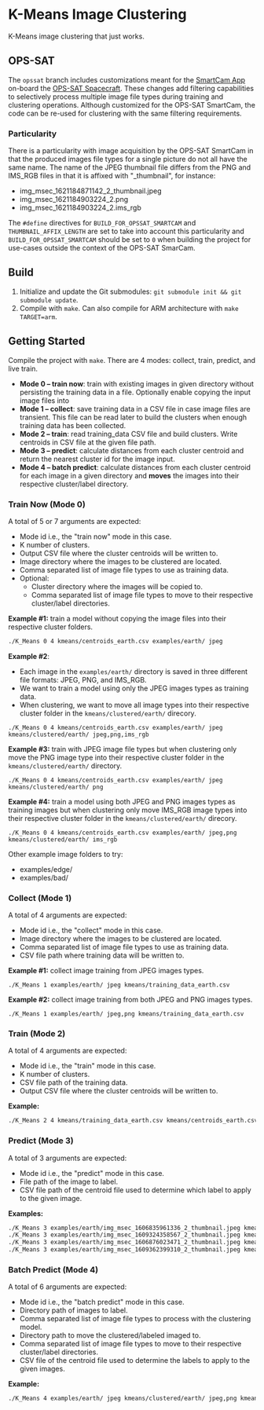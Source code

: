 # K-Means Image Clustering
K-Means image clustering that just works. 
## OPS-SAT
The `opssat` branch includes customizations meant for the [SmartCam App](https://github.com/georgeslabreche/opssat-smartcam) on-board the [OPS-SAT Spacecraft](https://opssat1.esoc.esa.int/). These changes add filtering capabilities to selectively process multiple image file types during training and clustering operations. Although customized for the OPS-SAT SmartCam, the code can be re-used for clustering with the same filtering requirements.
### Particularity
There is a particularity with image acquisition by the OPS-SAT SmartCam in that the produced images file types for a single picture do not all have the same name. The name of the JPEG thumbnail file differs from the PNG and IMS_RGB files in that it is affixed with "_thumbnail", for instance:
 - img_msec_1621184871142_2_thumbnail.jpeg
 - img_msec_1621184903224_2.png
 - img_msec_1621184903224_2.ims_rgb

The `#define` directives for `BUILD_FOR_OPSSAT_SMARTCAM` and `THUMBNAIL_AFFIX_LENGTH` are set to take into account this particularity and `BUILD_FOR_OPSSAT_SMARTCAM` should be set to `0` when building the project for use-cases outside the context of the OPS-SAT SmarCam.

## Build
1. Initialize and update the Git submodules: `git submodule init && git submodule update`.
2. Compile with `make`. Can also compile for ARM architecture with `make TARGET=arm`.
## Getting Started
Compile the project with `make`. There are 4 modes: collect, train, predict, and live train.
 - **Mode 0 – train now**: train with existing images in given directory without persisting the training data in a file. Optionally enable copying the input image files into 
 - **Mode 1 – collect**: save training data in a CSV file in case image files are transient. This file can be read later to build the clusters when enough training data has been collected.
 - **Mode 2 – train**: read training_data CSV file and build clusters. Write centroids in CSV file at the given file path.
 - **Mode 3 – predict**: calculate distances from each cluster centroid and return the nearest cluster id for the image input.
 - **Mode 4 – batch predict**: calculate distances from each cluster centroid for each image in a given directory and **moves** the images into their respective cluster/label directory.

### Train Now (Mode 0)

A total of 5 or 7 arguments are expected:
 - Mode id i.e., the "train now" mode in this case.
 - K number of clusters.
 - Output CSV file where the cluster centroids will be written to.
 - Image directory where the images to be clustered are located.
 - Comma separated list of image file types to use as training data.
 - Optional: 
    - Cluster directory where the images will be copied to.
    - Comma separated list of image file types to move to their respective cluster/label directories.

**Example \#1:** train a model without copying the image files into their respective cluster folders.
```bash
./K_Means 0 4 kmeans/centroids_earth.csv examples/earth/ jpeg
```

**Example \#2**:
 - Each image in the `examples/earth/` directory is saved in three different file formats: JPEG, PNG, and IMS_RGB.
 - We want to train a model using only the JPEG images types as training data.
 - When clustering, we want to move all image types into their respective cluster folder in the `kmeans/clustered/earth/` direcory.
 
```
./K_Means 0 4 kmeans/centroids_earth.csv examples/earth/ jpeg kmeans/clustered/earth/ jpeg,png,ims_rgb
```

**Example \#3:** train with JPEG image file types but when clustering only move the PNG image type into their respective cluster folder in the `kmeans/clustered/earth/` directory.
```
./K_Means 0 4 kmeans/centroids_earth.csv examples/earth/ jpeg kmeans/clustered/earth/ png
```

**Example \#4:** train a model using both JPEG and PNG images types as training images but when clustering only move IMS_RGB image types into their respective cluster folder in the `kmeans/clustered/earth/` direcory. 
```
./K_Means 0 4 kmeans/centroids_earth.csv examples/earth/ jpeg,png kmeans/clustered/earth/ ims_rgb
```

Other example image folders to try:
- examples/edge/
- examples/bad/

### Collect (Mode 1)

A total of 4 arguments are expected:
 - Mode id i.e., the "collect" mode in this case.
 - Image directory where the images to be clustered are located.
 - Comma separated list of image file types to use as training data.
 - CSV file path where training data will be written to.

**Example \#1:** collect image training from JPEG images types.
```
./K_Means 1 examples/earth/ jpeg kmeans/training_data_earth.csv
```

**Example \#2:** collect image training from both JPEG and PNG images types.
```
./K_Means 1 examples/earth/ jpeg,png kmeans/training_data_earth.csv
```

### Train (Mode 2)

A total of 4 arguments are expected:
 - Mode id i.e., the "train" mode in this case.
 - K number of clusters.
 - CSV file path of the training data.
 - Output CSV file where the cluster centroids will be written to.

**Example:**
```bash
./K_Means 2 4 kmeans/training_data_earth.csv kmeans/centroids_earth.csv
```
### Predict (Mode 3)

A total of 3 arguments are expected:
 - Mode id i.e., the "predict" mode in this case.
 - File path of the image to label.
 - CSV file path of the centroid file used to determine which label to apply to the given image.

**Examples:**
```bash
./K_Means 3 examples/earth/img_msec_1606835961336_2_thumbnail.jpeg kmeans/centroids_earth.csv
./K_Means 3 examples/earth/img_msec_1609324358567_2_thumbnail.jpeg kmeans/centroids_earth.csv
./K_Means 3 examples/earth/img_msec_1606876023471_2_thumbnail.jpeg kmeans/centroids_earth.csv
./K_Means 3 examples/earth/img_msec_1609362399310_2_thumbnail.jpeg kmeans/centroids_earth.csv
```

### Batch Predict (Mode 4)

A total of 6 arguments are expected:
 - Mode id i.e., the "batch predict" mode in this case.
 - Directory path of images to label.
 - Comma separated list of image file types to process with the clustering model.
 - Directory path to move the clustered/labeled imaged to.
 - Comma separated list of image file types to move to their respective cluster/label directories.
 - CSV file of the centroid file used to determine the labels to apply to the given images.

**Example:**
```bash
./K_Means 4 examples/earth/ jpeg kmeans/clustered/earth/ jpeg,png kmeans/centroids_earth.csv
```